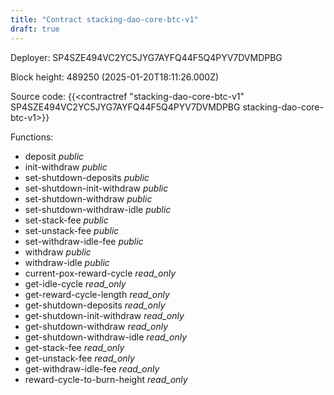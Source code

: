 ```yaml
---
title: "Contract stacking-dao-core-btc-v1"
draft: true
---
```

Deployer: SP4SZE494VC2YC5JYG7AYFQ44F5Q4PYV7DVMDPBG


 



Block height: 489250 (2025-01-20T18:11:26.000Z)

Source code: {{<contractref "stacking-dao-core-btc-v1" SP4SZE494VC2YC5JYG7AYFQ44F5Q4PYV7DVMDPBG stacking-dao-core-btc-v1>}}

Functions:

* deposit _public_
* init-withdraw _public_
* set-shutdown-deposits _public_
* set-shutdown-init-withdraw _public_
* set-shutdown-withdraw _public_
* set-shutdown-withdraw-idle _public_
* set-stack-fee _public_
* set-unstack-fee _public_
* set-withdraw-idle-fee _public_
* withdraw _public_
* withdraw-idle _public_
* current-pox-reward-cycle _read_only_
* get-idle-cycle _read_only_
* get-reward-cycle-length _read_only_
* get-shutdown-deposits _read_only_
* get-shutdown-init-withdraw _read_only_
* get-shutdown-withdraw _read_only_
* get-shutdown-withdraw-idle _read_only_
* get-stack-fee _read_only_
* get-unstack-fee _read_only_
* get-withdraw-idle-fee _read_only_
* reward-cycle-to-burn-height _read_only_
